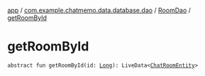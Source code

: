 [app](../../index.md) / [com.example.chatmemo.data.database.dao](../index.md) / [RoomDao](index.md) / [getRoomById](./get-room-by-id.md)

# getRoomById

`abstract fun getRoomById(id: `[`Long`](https://kotlinlang.org/api/latest/jvm/stdlib/kotlin/-long/index.html)`): LiveData<`[`ChatRoomEntity`](../../com.example.chatmemo.data.database.entity/-chat-room-entity/index.md)`>`